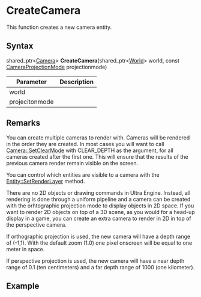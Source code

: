 # CreateCamera

This function creates a new camera entity.

## Syntax 

shared_ptr<[Camera](Camera.md)\> **CreateCamera**(shared_ptr<[World](World.md)\> world, const [CameraProjectionMode](Constants.md#CameraProjectionMode) projectionmode)

| Parameter | Description |
|---|---|
| world | |
| projecitonmode | |

## Remarks

You can create multiple cameras to render with. Cameras will be rendered in the order they are created. In most cases you will want to call [Camera::SetClearMode](Camera_SetClearMode.md) with CLEAR_DEPTH as the argument, for all cameras created after the first one. This will ensure that the results of the previous camera render remain visible on the screen.

You can control which entities are visible to a camera with the [Entity::SetRenderLayer](Entity_SetRenderLayer.md) method.

There are no 2D objects or drawing commands in Ultra Engine. Instead, all rendering is done through a uniform pipeline and a camera can be created with the orhtographic projection mode to display objects in 2D space. If you want to render 2D objects on top of a 3D scene, as you would for a head-up display in a game, you can create an extra camera to render in 2D in top of the perspective camera.

If orthographic projection is used, the new camera will have a depth range of (-1,1). With the default zoom (1.0) one pixel onscreen will be equal to one meter in space.

If perspective projection is used, the new camera will have a near depth range of 0.1 (ten centimeters) and a far depth range of 1000 (one kilometer).

## Example
